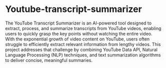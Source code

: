 # Youtube-transcript-summarizer
The YouTube Transcript Summarizer is an AI-powered tool designed to extract, process, and summarize transcripts from YouTube videos, enabling users to quickly grasp the key points without watching the entire video. With the exponential growth of video content on YouTube, users often struggle to efficiently extract relevant information from lengthy videos. This project addresses that challenge by combining YouTube Data API, Natural Language Processing (NLP) techniques, and text summarization algorithms to deliver concise, meaningful summaries.
